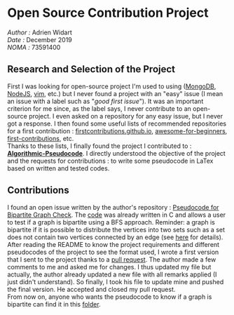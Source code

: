 # Open Source Contribution Project
*Author :* Adrien Widart  
*Date :* December 2019  
*NOMA :* 73591400

## Research and Selection of the Project
First I was looking for open-source project I'm used to using ([MongoDB](https://github.com/mongodb/mongo), [NodeJS](https://github.com/nodejs/node), [vim](https://github.com/vim/vim), etc.) but I never found a project with an "easy" issue (I mean an issue with a label such as "*good first issue*"). It was an important criterion for me since, as the label says, I never contribute to an open-source project. I even asked on a repository for any easy issue, but I never got a response. I then found some useful lists of recommended repositories for a first contribution : [firstcontributions.github.io](https://firstcontributions.github.io/#project-list), [awesome-for-beginners](https://github.com/MunGell/awesome-for-beginners#java), [first-contributions](https://github.com/firstcontributions/first-contributions/blob/master/translations/README.fr.md), etc.  
Thanks to these lists, I finally found the project I contributed to : **[Algorithmic-Pseudocode](https://github.com/Just-A-Visitor/Algorithmic-Pseudocode)**. I directly understood the objective of the project and the requests for contributions : to write some pseudocode in LaTex based on written and tested codes.

## Contributions
I found an open issue written by the author's repository : [Pseudocode for Bipartite Graph Check](https://github.com/Just-A-Visitor/Algorithmic-Pseudocode/issues/66). The [code](https://github.com/Just-A-Visitor/Algorithmic-Pseudocode/blob/UVa/UVa%20Online%20Judge/Bipartite%20Graph/Bicoloring%20(10004)/BFS%20Coloring.cpp) was already written in C and allows a user to test if a graph is bipartite using a BFS approach. Reminder: a graph is bipartite if it is possible to distribute the vertices into two sets such as a set does not contain two vertices connected by an edge (see [here](https://en.wikipedia.org/wiki/Bipartite_graph) for details).  
After reading the README to know the project requirements and different pseudocodes of the project to see the format used, I wrote a first version that I sent to the project thanks to a [pull request](https://github.com/Just-A-Visitor/Algorithmic-Pseudocode/pull/76). The author made a few comments to me and asked me for changes. I thus updated my file but actually, the author already updated a new file with all remarks applied (I just didn't understand).
So finally, I took his file to update mine and pushed the final version. He accepted and closed my pull request.   
From now on, anyone who wants the pseudocode to know if a graph is bipartite can find it in this [folder](https://github.com/Just-A-Visitor/Algorithmic-Pseudocode/tree/9102ad0e74c66957d98b966fc4cde6bf4c7a9aaa/Pseudocode/Graphs/Bipartite%20Graphs/BFS).
